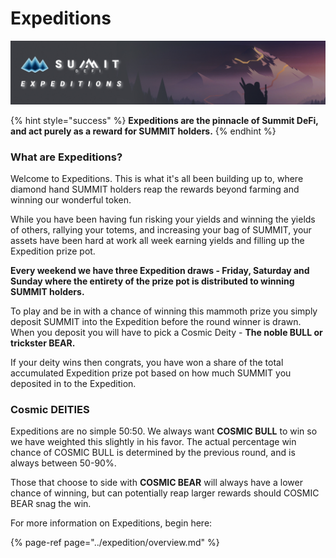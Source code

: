 # Expeditions

![](../.gitbook/assets/expeditions-overview-masthead.jpg)

{% hint style="success" %}
**Expeditions are the pinnacle of Summit DeFi, and act purely as a reward for SUMMIT holders.**
{% endhint %}

### What are Expeditions?

Welcome to Expeditions. This is what it's all been building up to, where diamond hand SUMMIT holders reap the rewards beyond farming and winning our wonderful token.

While you have been having fun risking your yields and winning the yields of others, rallying your totems, and increasing your bag of SUMMIT, your assets have been hard at work all week earning yields and filling up the Expedition prize pot.

**Every weekend we have three Expedition draws - Friday, Saturday and Sunday where the entirety of the prize pot is distributed to winning SUMMIT holders.**

To play and be in with a chance of winning this mammoth prize you simply deposit SUMMIT into the Expedition before the round winner is drawn. When you deposit you will have to pick a Cosmic Deity - **The noble BULL or trickster BEAR.**

If your deity wins then congrats, you have won a share of the total accumulated Expedition prize pot based on how much SUMMIT you deposited in to the Expedition.

### Cosmic DEITIES

Expeditions are no simple 50:50. We always want **COSMIC BULL** to win so we have weighted this slightly in his favor. The actual percentage win chance of COSMIC BULL is determined by the previous round, and is always between 50-90%.

Those that choose to side with **COSMIC BEAR** will always have a lower chance of winning, but can potentially reap larger rewards should COSMIC BEAR snag the win.



For more information on Expeditions, begin here:

{% page-ref page="../expedition/overview.md" %}

